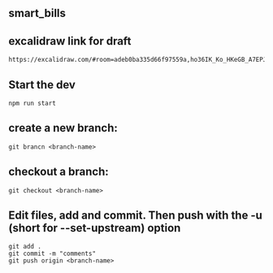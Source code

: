 ###
## smart_bills
###

## excalidraw link for draft 
    https://excalidraw.com/#room=adeb0ba335d66f97559a,ho36IK_Ko_HKeGB_A7EPJg

## Start the dev
    npm run start

## create a new branch:
    git brancn <branch-name>

## checkout a branch:
    git checkout <branch-name>
  
## Edit files, add and commit. Then push with the -u (short for --set-upstream) option
    git add .
    git commit -m "comments" 
    git push origin <branch-name>
